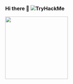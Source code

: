 ### Hi there 👋   ![TryHackMe](https://tryhackme-badges.s3.amazonaws.com/humzakt.png)


<img src="https://cdn.worldvectorlogo.com/logos/facebook-3-2.svg" width="200" height="200" />

<!--
**Humza-K-T/humza-k-t** is a ✨ _special_ ✨ repository because its `README.md` (this file) appears on your GitHub profile.

Here are some ideas to get you started:

- 🔭 I’m currently working on ...
- 🌱 I’m currently learning ...
- 👯 I’m looking to collaborate on ...
- 🤔 I’m looking for help with ...
- 💬 Ask me about ...
- 📫 How to reach me: ...
- 😄 Pronouns: ...
- ⚡ Fun fact: ...
-->
